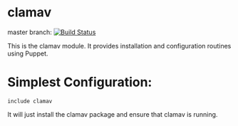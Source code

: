 # clamav #

master branch: [![Build Status](https://secure.travis-ci.org/mjhas/clamav.png?branch=master)](http://travis-ci.org/mjhas/clamav)

This is the clamav module. It provides installation and configuration routines using Puppet.

Simplest Configuration:
=============


    include clamav


It will just install the clamav package and ensure that clamav is running.
